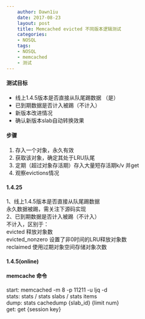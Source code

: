 ```yaml
---
    author: Dawn1iu
    date: 2017-08-23
    layout: post
    title: Memcached evicted 不同版本逻辑测试
    categories:
    - NOSQL
    tags:
    - NOSQL
    - memcached
    - 测试
---
```

 
#### 测试目标
* 线上1.4.5版本是否直接从队尾踢数据 （是）
* 已到期数据是否计入被踢（不计入）  
* 新版本改进情况
* 确认新版本slab自动转换效果


#### 步骤
1. 存入一个对象，永久有效
2. 获取该对象，确定其处于LRU队尾
3. 定期（超过对象存活期）存入大量短存活期k/v 并get
4. 观察evictions情况

#### 1.4.25
1、线上1.4.5版本是否直接从队尾踢数据  
永久数据被踢，需关注下源码实现  
2、已到期数据是否计入被踢（不计入）  
不计入，区别于：  
evicted 释放对象数  
evicted_nonzero 设置了非0时间的LRU释放对象数  
reclaimed 使用过期对象空间存储对象次数


#### 1.4.5(online)



#### memcache 命令
start: memcached -m 8 -p 11211 -u ljq -d  
stats: stats / stats slabs / stats items  
dump: stats cachedump {slab_id} {limit num}   
get: get {session key}



